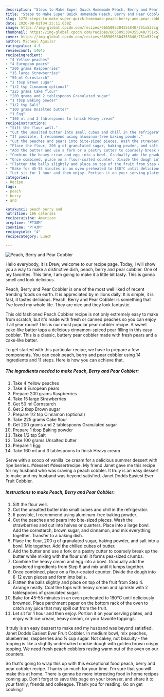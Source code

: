 ```yaml
---
description: "Steps to Make Super Quick Homemade Peach, Berry and Pear Cobbler"
title: "Steps to Make Super Quick Homemade Peach, Berry and Pear Cobbler"
slug: 1278-steps-to-make-super-quick-homemade-peach-berry-and-pear-cobbler
date: 2020-08-02T04:25:11.638Z
image: https://img-global.cpcdn.com/recipes/6655095304355840/751x532cq70/peach-berry-and-pear-cobbler-recipe-main-photo.jpg
thumbnail: https://img-global.cpcdn.com/recipes/6655095304355840/751x532cq70/peach-berry-and-pear-cobbler-recipe-main-photo.jpg
cover: https://img-global.cpcdn.com/recipes/6655095304355840/751x532cq70/peach-berry-and-pear-cobbler-recipe-main-photo.jpg
author: Micheal Aguilar
ratingvalue: 4.5
reviewcount: 14645
recipeingredient:
- "4 Yellow peaches"
- "4 European pears"
- "200 grams Raspberries"
- "15 large Strawberries"
- "50 ml Cornstarch"
- "2 tbsp Brown sugar"
- "1/2 tsp Cinnamon optional"
- "225 grams Cake flour"
- "200 grams and 2 tablespoons Granulated sugar"
- "1 tbsp Baking powder"
- "1/2 tsp Salt"
- "100 grams Unsalted butter"
- "1 Egg"
- "160 ml and 3 tablespoons to finish Heavy cream"
recipeinstructions:
- "Sift the flour well."
- "Cut the unsalted butter into small cubes and chill in the refrigerator."
- "If possible, I recommend using aluminum-free baking powder."
- "Cut the peaches and pears into bite-sized pieces. Wash the strawberries and cut into halves or quarters. Place into a large bowl. Add the cornstarch, brown sugar, and cinnamon, and mix everything together. Transfer to a baking dish."
- "Place the flour, 200 g of granulated sugar, baking powder, and salt into a bowl. Mix together. Add the chilled cubes of butter."
- "Add the butter and use a fork or a pastry cutter to coarsely break up the butter while mixing with the flour until it forms pea-sized crumbs."
- "Combine the heavy cream and egg into a bowl. Gradually add the powdered ingredients from Step 6 and mix until it lumps together."
- "Once combined, place on a flour-coated counter. Divide the dough into 8-12 even pieces and form into balls."
- "Flatten the balls slightly and place on top of the fruit from Step 4. Arrange neatly. Coat the tops with heavy cream and sprinkle with 2 tablespoons of granulated sugar."
- "Bake for 45-55 minutes in an oven preheated to 180°C until deliciously browned. Place parchment paper on the bottom rack of the oven to catch any  juice that may spill out from the fruit."
- "Let sit for 1 hour and then enjoy. Portion it on your serving plates, and enjoy with ice cream, heavy cream, or your favorite toppings."
categories:
- Recipe
tags:
- peach
- berry
- and

katakunci: peach berry and 
nutrition: 166 calories
recipecuisine: American
preptime: "PT38M"
cooktime: "PT43M"
recipeyield: "4"
recipecategory: Lunch

---
```



![Peach, Berry and Pear Cobbler](https://img-global.cpcdn.com/recipes/6655095304355840/751x532cq70/peach-berry-and-pear-cobbler-recipe-main-photo.jpg)

Hello everybody, it is Drew, welcome to our recipe page. Today, I will show you a way to make a distinctive dish, peach, berry and pear cobbler. One of my favorites. This time, I am going to make it a little bit tasty. This is gonna smell and look delicious.

Peach, Berry and Pear Cobbler is one of the most well liked of recent trending foods on earth. It is appreciated by millions daily. It is simple, it is fast, it tastes delicious. Peach, Berry and Pear Cobbler is something that I've loved my whole life. They are nice and they look fantastic.

This old fashioned Peach Cobbler recipe is not only extremely easy to make from scratch, but it&#39;s made with fresh or canned peaches so you can enjoy it all year round! This is our most popular pear cobbler recipe. A sweet cake-like batter tops a delicious cinnamon-spiced pear filling in this easy cobbler. This is a classic, buttery pear cobbler made with fresh pears and a cake-like batter.


To get started with this particular recipe, we have to prepare a few components. You can cook peach, berry and pear cobbler using 14 ingredients and 11 steps. Here is how you can achieve that.

<!--inarticleads1-->

##### The ingredients needed to make Peach, Berry and Pear Cobbler:

1. Take 4 Yellow peaches
1. Take 4 European pears
1. Prepare 200 grams Raspberries
1. Take 15 large Strawberries
1. Get 50 ml Cornstarch
1. Get 2 tbsp Brown sugar
1. Prepare 1/2 tsp Cinnamon (optional)
1. Take 225 grams Cake flour
1. Get 200 grams and 2 tablespoons Granulated sugar
1. Prepare 1 tbsp Baking powder
1. Take 1/2 tsp Salt
1. Take 100 grams Unsalted butter
1. Prepare 1 Egg
1. Take 160 ml and 3 tablespoons to finish Heavy cream


Serve with a scoop of vanilla ice cream for a delicious summer dessert with ripe berries. #dessert #dessertrecipe. My friend Janet gave me this recipe for my husband who was craving a peach cobbler. It truly is an easy dessert to make and my husband was beyond satisfied. Janet Dodds Easiest Ever Fruit Cobbler. 

<!--inarticleads2-->

##### Instructions to make Peach, Berry and Pear Cobbler:

1. Sift the flour well.
1. Cut the unsalted butter into small cubes and chill in the refrigerator.
1. If possible, I recommend using aluminum-free baking powder.
1. Cut the peaches and pears into bite-sized pieces. Wash the strawberries and cut into halves or quarters. Place into a large bowl. Add the cornstarch, brown sugar, and cinnamon, and mix everything together. Transfer to a baking dish.
1. Place the flour, 200 g of granulated sugar, baking powder, and salt into a bowl. Mix together. Add the chilled cubes of butter.
1. Add the butter and use a fork or a pastry cutter to coarsely break up the butter while mixing with the flour until it forms pea-sized crumbs.
1. Combine the heavy cream and egg into a bowl. Gradually add the powdered ingredients from Step 6 and mix until it lumps together.
1. Once combined, place on a flour-coated counter. Divide the dough into 8-12 even pieces and form into balls.
1. Flatten the balls slightly and place on top of the fruit from Step 4. Arrange neatly. Coat the tops with heavy cream and sprinkle with 2 tablespoons of granulated sugar.
1. Bake for 45-55 minutes in an oven preheated to 180°C until deliciously browned. Place parchment paper on the bottom rack of the oven to catch any  juice that may spill out from the fruit.
1. Let sit for 1 hour and then enjoy. Portion it on your serving plates, and enjoy with ice cream, heavy cream, or your favorite toppings.


It truly is an easy dessert to make and my husband was beyond satisfied. Janet Dodds Easiest Ever Fruit Cobbler. In medium bowl, mix peaches, blueberries, raspberries and ½ cup sugar. Not cakey, not biscuity - the topping is like a slightly underbaked cookie dough with golden brown crispy topping. We need fresh peach cobblers resting warm out of the oven on our counters. 

So that's going to wrap this up with this exceptional food peach, berry and pear cobbler recipe. Thanks so much for your time. I'm sure that you will make this at home. There is gonna be more interesting food in home recipes coming up. Don't forget to save this page on your browser, and share it to your family, friends and colleague. Thank you for reading. Go on get cooking!
